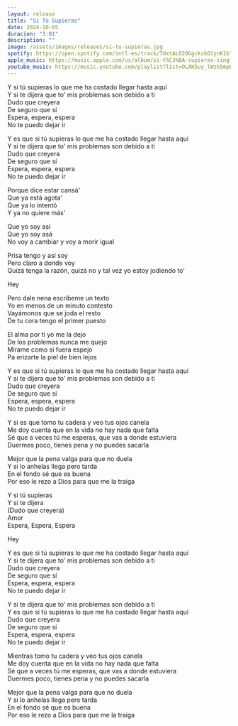 ```yaml
---
layout: release
title: "Si Tú Supieras"
date: 2024-10-05
duracion: "3:01"
description: ""
image: /assets/images/releases/si-tu-supieras.jpg
spotify: https://open.spotify.com/intl-es/track/7dxtALO2OGgckzkO1ynK1b?si=7b350c3b5b1c4fff
apple_music: https://music.apple.com/us/album/si-t%C3%BA-supieras-single/1743619788
youtube_music: https://music.youtube.com/playlist?list=OLAK5uy_lWzb5mpLUptSh4KwgJvuMSv6KoZrPOX7A&si=Mbujr2sIk8y68sZJ
---
```


Y si tú supieras lo que me ha costado llegar hasta aquí<br>
Y si te dijera que to' mis problemas son debido a ti<br>
Dudo que creyera<br>
De seguro que sí<br>
Espera, espera, espera<br>
No te puedo dejar ir

Y es que si tú supieras lo que me ha costado llegar hasta aquí<br>
Y si te dijera que to' mis problemas son debido a ti<br>
Dudo que creyera<br>
De seguro que sí<br>
Espera, espera, espera<br>
No te puedo dejar ir

Porque dice estar cansá'<br>
Que ya está agota'<br>
Que ya lo intentó<br>
Y ya no quiere más'

Que yo soy así<br>
Que yo soy asá<br>
No voy a cambiar y voy a morir igual<br>

Prisa tengo y así soy<br>
Pero claro a donde voy<br>
Quizá tenga la razón, quizá no y tal vez yo estoy jodiendo to'

Hey

Pero dale nena escríbeme un texto<br>
Yo en menos de un minuto contesto<br>
Vayámonos que se joda el resto<br>
De tu cora tengo el primer puesto

El alma por ti yo me la dejo<br>
De los problemas nunca me quejo<br>
Mírame como si fuera espejo<br>
Pa erizarte la piel de bien lejos

Y es que si tú supieras lo que me ha costado llegar hasta aquí<br>
Y si te dijera que to' mis problemas son debido a ti<br>
Dudo que creyera<br>
De seguro que sí<br>
Espera, espera, espera<br>
No te puedo dejar ir

Y si es que tomo tu cadera y veo tus ojos canela<br>
Me doy cuenta que en la vida no hay nada que falta<br>
Sé que a veces tú me esperas, que vas a donde estuviera<br>
Duermes poco, tienes pena y no puedes sacarla

Mejor que la pena valga para que no duela<br>
Y si lo anhelas llega pero tarda<br>
En el fondo sé que es buena<br>
Por eso le rezo a Dios para que me la traiga

Y si tú supieras<br>
Y si te dijera<br>
(Dudo que creyera)<br>
Amor<br>
Espera, Espera, Espera

Hey

Y es que si tú supieras lo que me ha costado llegar hasta aquí<br>
Y si te dijera que to' mis problemas son debido a ti<br>
Dudo que creyera<br>
De seguro que sí<br>
Espera, espera, espera<br>
No te puedo dejar ir

Y si te dijera que to' mis problemas son debido a ti<br>
Y es que si tú supieras lo que me ha costado llegar hasta aquí<br>
Dudo que creyera<br>
De seguro que sí<br>
Espera, espera, espera<br>
No te puedo dejar ir

Mientras tomo tu cadera y veo tus ojos canela<br>
Me doy cuenta que en la vida no hay nada que falta<br>
Sé que a veces tú me esperas, que vas a donde estuviera<br>
Duermes poco, tienes pena y no puedes sacarla

Mejor que la pena valga para que no duela<br>
Y si lo anhelas llega pero tarda<br>
En el fondo sé que es buena<br>
Por eso le rezo a Dios para que me la traiga